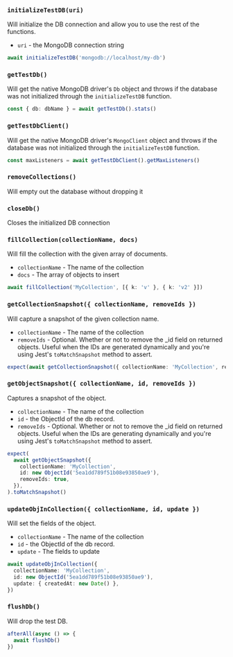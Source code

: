 ### `initializeTestDB(uri)`

Will initialize the DB connection and allow you to use the rest of the functions.

- `uri` - the MongoDB connection string

```typescript
await initializeTestDB('mongodb://localhost/my-db')
```

### `getTestDb()`

Will get the native MongoDB driver's `Db` object and throws if the database was not initialized through the `initializeTestDB` function.

```typescript
const { db: dbName } = await getTestDb().stats()
```

### `getTestDbClient()`

Will get the native MongoDB driver's `MongoClient` object and throws if the database was not initialized through the `initializeTestDB` function.

```typescript
const maxListeners = await getTestDbClient().getMaxListeners()
```

### `removeCollections()`

Will empty out the database without dropping it

### `closeDb()`

Closes the initialized DB connection

### `fillCollection(collectionName, docs)`

Will fill the collection with the given array of documents.

- `collectionName` - The name of the collection
- `docs` - The array of objects to insert

```typescript
await fillCollection('MyCollection', [{ k: 'v' }, { k: 'v2' }])
```

### `getCollectionSnapshot({ collectionName, removeIds })`

Will capture a snapshot of the given collection name.

- `collectionName` - The name of the collection
- `removeIds` - Optional. Whether or not to remove the \_id field on returned objects. Useful when the IDs are generated dynamically and you're using Jest's `toMatchSnapshot` method to assert.

```typescript
expect(await getCollectionSnapshot({ collectionName: 'MyCollection', removeIds: true })).toMatchSnapshot()
```

### `getObjectSnapshot({ collectionName, id, removeIds })`

Captures a snapshot of the object.

- `collectionName` - The name of the collection
- `id` - the ObjectId of the db record.
- `removeIds` - Optional. Whether or not to remove the \_id field on returned objects. Useful when the IDs are generating dynamically and you're using Jest's `toMatchSnapshot` method to assert.

```typescript
expect(
  await getObjectSnapshot({
    collectionName: 'MyCollection',
    id: new ObjectId('5ea1dd789f51b08e93850ae9'),
    removeIds: true,
  }),
).toMatchSnapshot()
```

### `updateObjInCollection({ collectionName, id, update })`

Will set the fields of the object.

- `collectionName` - The name of the collection
- `id` - the ObjectId of the db record.
- `update` - The fields to update

```typescript
await updateObjInCollection({
  collectionName: 'MyCollection',
  id: new ObjectId('5ea1dd789f51b08e93850ae9'),
  update: { createdAt: new Date() },
})
```

### `flushDb()`

Will drop the test DB.

```typescript
afterAll(async () => {
  await flushDb()
})
```
